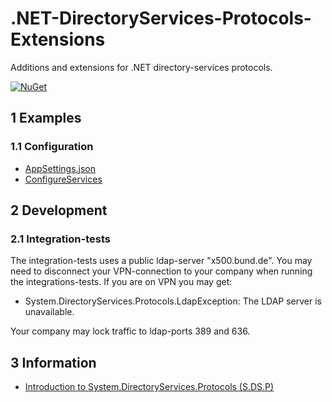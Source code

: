 # .NET-DirectoryServices-Protocols-Extensions

Additions and extensions for .NET directory-services protocols.

[![NuGet](https://img.shields.io/nuget/v/RegionOrebroLan.DirectoryServices.Protocols.svg?label=NuGet)](https://www.nuget.org/packages/RegionOrebroLan.DirectoryServices.Protocols)

## 1 Examples

### 1.1 Configuration

- [AppSettings.json](/Source/Tests/Integration-tests/AppSettings.json)
- [ConfigureServices](/Source/Tests/Integration-tests/DirectoryTest.cs#L142)

## 2 Development

### 2.1 Integration-tests

The integration-tests uses a public ldap-server "x500.bund.de". You may need to disconnect your VPN-connection to your company when running the integrations-tests. If you are on VPN you may get:

- System.DirectoryServices.Protocols.LdapException: The LDAP server is unavailable.

Your company may lock traffic to ldap-ports 389 and 636.

## 3 Information

- [Introduction to System.DirectoryServices.Protocols (S.DS.P)](https://docs.microsoft.com/en-us/previous-versions/dotnet/articles/bb332056(v=msdn.10))